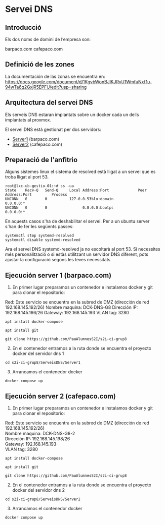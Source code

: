 
# Servei DNS

## Introducció
Els dos noms de domini de l’empresa son:

barpaco.com
cafepaco.com 

## Definició de les zones
La documentación de las zonas se encuentra en: https://docs.google.com/document/d/1KgvbWonBJlKJRvU1WmfuNxf1u-94wTa6q2GxjR5EPFU/edit?usp=sharing

## Arquitectura del servei DNS

Els serveis DNS estaran implantats sobre un docker cada un dells implantats al proxmox.

El servei DNS està gestionat per dos servidors:
* [Server1](Server1/README.md) (barpaco.com)
* [Server2](Server2/README.md) (cafepaco.com)

## Preparació de l'anfitrio 
Alguns sistemes linux el sistema de resolved està lligat a un servei que es troba lligat al port 53.
```
root@lxc-ub-gestio-01:~# ss -ua
State    Recv-Q   Send-Q     Local Address:Port             Peer Address:Port         Process         
UNCONN   0        0          127.0.0.53%lo:domain                0.0.0.0:*                            
UNCONN   0        0                0.0.0.0:bootps                0.0.0.0:*                            
```
En aquests casos s'ha de deshabilitar el servei.
Per a un ubuntu server s'han de fer les següents passes:
```
systemctl stop systemd-resolved
systemctl disable systemd-resolved
```

Ara el servei DNS systemd-resolved ja no escoltarà al port 53. Si necessites més personalització o si estàs utilitzant un servidor DNS diferent, pots ajustar la configuració segons les teves necessitats.

## Ejecución server 1 (barpaco.com)

1. En primer lugar preparamos un contenedor e instalamos docker y git para clonar el repositorio:

Red: Este servicio se encuentra en la subred de DMZ (dirección de red 192.168.145.192/26)
Nombre maquina: DCK-DNS-G8
Dirección IP: 192.168.145.196/26
Gateway: 192.168.145.193
VLAN tag: 3280

```
apt install docker-compose
```

```
apt install git
```

```
git clone https://github.com/PauAlumnesS2I/s2i-ci-grup8
```

2. En el contenedor entramos a la ruta donde se encuentra el proyecto docker del servidor dns 1

```
cd s2i-ci-grup8/ServeisDNS/Server1
```

3. Arrancamos el contenedor docker
```
docker compose up
```

## Ejecución server 2 (cafepaco.com)

1. En primer lugar preparamos un contenedor e instalamos docker y git para clonar el repositorio:  

Red: Este servicio se encuentra en la subred de DMZ (dirección de red 192.168.145.192/26)  
Nombre maquina: DCK-DNS-G8-2  
Dirección IP: 192.168.145.198/26  
Gateway: 192.168.145.193  
VLAN tag: 3280  

```
apt install docker-compose
```

```
apt install git
```

```
git clone https://github.com/PauAlumnesS2I/s2i-ci-grup8
```

2. En el contenedor entramos a la ruta donde se encuentra el proyecto docker del servidor dns 2

```
cd s2i-ci-grup8/ServeisDNS/Server2
```

3. Arrancamos el contenedor docker
```
docker compose up
```